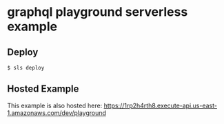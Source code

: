 # graphql playground serverless example

## Deploy
```
$ sls deploy
```

## Hosted Example
This example is also hosted here:
https://1rp2h4rth8.execute-api.us-east-1.amazonaws.com/dev/playground

